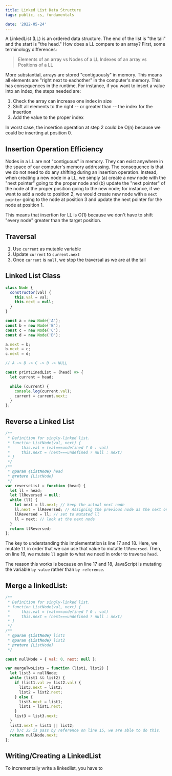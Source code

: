```yaml
---
title: Linked List Data Structure
tags: public, cs, fundamentals

date: '2022-05-24'
---
```


A LinkedList (LL) is an ordered data structure. The end of the list is "the tail" and the start is "the head." How does a LL compare to an array?
First, some terminology differences:

> Elements of an array vs Nodes of a LL
> Indexes of an array vs Positions of a LL

More substantial, arrays are stored "contiguously" in memory. This means all elements are "right next to eachother" in the computer's memory. This has consequences in the runtime. For instance, if you want to insert a value into an index, the steps needed are:

1. Check the array can increase one index in size
2. Shift all elements to the right -- or greater than -- the index for the insertion
3. Add the value to the proper index

In worst case, the insertion operation at step 2 could be O(n) because we could be inserting at position 0.

## Insertion Operation Efficiency

Nodes in a LL are not "contiguous" in memory. They can exist anywhere in the space of our computer's memory addressing. The consequence is that we do not need to do any shifting during an insertion operation. Instead, when creating a new node in a LL, we simply (a) create a new node with the "next pointer" going to the proper node and (b) update the "next pointer" of the node at the proper position going to the new node; for instance, if we want to add a node to position 2, we would create new node with a `next pointer` going to the node at position 3 and update the next pointer for the node at position 1.

This means that insertion for LL is O(1) because we don't have to shift "every node" greater than the target position.

## Traversal

1. Use `current` as mutable variable
2. Update `current` to `current.next`
3. Once `current` is `null`, we stop the traversal as we are at the tail

## Linked List Class

```javascript
class Node {
  constructor(val) {
    this.val = val;
    this.next = null;
  }
}

const a = new Node('A');
const b = new Node('B');
const c = new Node('C');
const d = new Node('D');

a.next = b;
b.next = c;
c.next = d;

// A -> B -> C -> D -> NULL

const printLinedList = (head) => {
  let current = head;

  while (current) {
    console.log(current.val);
    current = current.next;
  }
};
```

## Reverse a Linked List

```javascript
/**
 * Definition for singly-linked list.
 * function ListNode(val, next) {
 *     this.val = (val===undefined ? 0 : val)
 *     this.next = (next===undefined ? null : next)
 * }
 */
/**
 * @param {ListNode} head
 * @return {ListNode}
 */
var reverseList = function (head) {
  let ll = head;
  let llReversed = null;
  while (ll) {
    let next = ll.next; // keep the actual next node
    ll.next = llReversed; // Assigning the previous node as the next one
    llReversed = ll; // set to mutated ll
    ll = next; // look at the next node
  }
  return llReversed;
};
```

The key to understanding this implementation is line 17 and 18. Here, we mutate `ll` in order that we can use that value to mutatle `llReversed`. Then, on line 19, we mutate `ll` again to what we need in order to traverse `head`.

The reason this works is because on line 17 and 18, JavaScript is mutating the variable `by value` rather than `by reference`.

## Merge a linkedList:

```javascript
/**
 * Definition for singly-linked list.
 * function ListNode(val, next) {
 *     this.val = (val===undefined ? 0 : val)
 *     this.next = (next===undefined ? null : next)
 * }
 */
/**
 * @param {ListNode} list1
 * @param {ListNode} list2
 * @return {ListNode}
 */

const nullNode = { val: 0, next: null };

var mergeTwoLists = function (list1, list2) {
  let list3 = nullNode;
  while (list1 && list2) {
    if (list1.val >= list2.val) {
      list3.next = list2;
      list2 = list2.next;
    } else {
      list3.next = list1;
      list1 = list1.next;
    }
    list3 = list3.next;
  }
  list3.next = list1 || list2;
  // b/c JS is pass by reference on line 15, we are able to do this.
  return nullNode.next;
};
```

## Writing/Creating a LinkedList

To incrementally write a linkedlist, you have to
